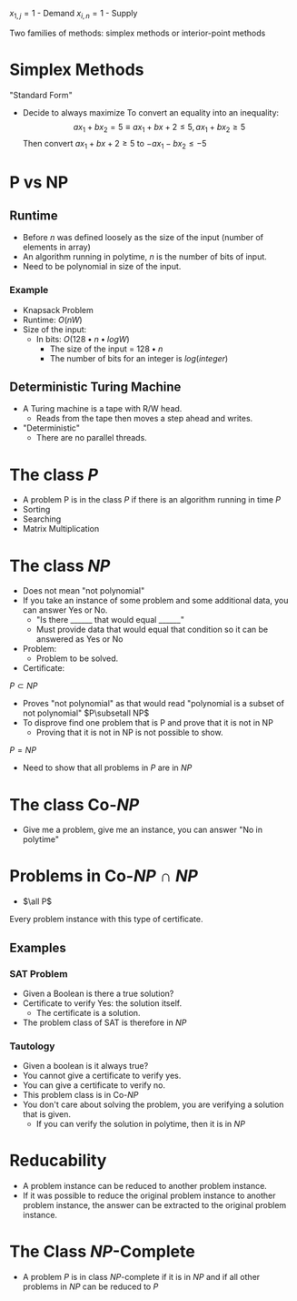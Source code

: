 $x_{1,j}=1$ - Demand
$x_{i,n}=1$ - Supply

Two families of methods: simplex methods or interior-point methods
# Simplex Methods
"Standard Form"
* Decide to always maximize
To convert an equality into an inequality:
$$ax_1+bx_2=5\equiv {ax_1+bx+2\le 5, ax_1+bx_2\ge 5}$$
Then convert $ax_1+bx+2\ge 5$ to $-ax_1-bx_2\le -5$

# P vs NP
## Runtime
* Before $n$ was defined loosely as the size of the input (number of elements in array)
* An algorithm running in polytime, $n$ is the number of bits of input.
* Need to be polynomial in size of the input.

### Example
* Knapsack Problem
* Runtime: $O(nW)$
* Size of the input:
	* In bits: $O(128\bullet n\bullet logW)$
		* The size of the input = $128\bullet n$
		* The number of bits for an integer is $log(integer)$

## Deterministic Turing Machine
* A Turing machine is a tape with R/W head.
	* Reads from the tape then moves a step ahead and writes.
* "Deterministic"
	* There are no parallel threads.

# The class $P$
* A problem P is in the class $P$ if there is an algorithm running in time $P$
* Sorting
* Searching
* Matrix Multiplication

# The class $NP$
* Does not mean "not polynomial"
* If you take an instance of some problem and some additional data, you can answer Yes or No.
	* "Is there ______ that would equal ______"
	* Must provide data that would equal that condition so it can be answered as Yes or No
* Problem:
	* Problem to be solved.
* Certificate:

$P\subset NP$
* Proves "not polynomial" as that would read "polynomial is a subset of not polynomial"
$P\subsetall NP$
* To disprove find one problem that is P and prove that it is not in NP
	* Proving that it is not in NP is not possible to show.

$P=NP$
* Need to show that all problems in $P$ are in $NP$

# The class Co-$NP$
* Give me a problem, give me an instance, you can answer "No in polytime"

# Problems in Co-$NP\cap NP$
* $\all P$

Every problem instance with this type of certificate.
## Examples
### SAT Problem
* Given a Boolean is there a true solution?
* Certificate to verify Yes: the solution itself.
	* The certificate is a solution.
* The problem class of SAT is therefore in $NP$

### Tautology
* Given a boolean is it always true?
* You cannot give a certificate to verify yes.
* You can give a certificate to verify no.
* This problem class is in Co-$NP$
* You don't care about solving the problem, you are verifying a solution that is given.
	* If you can verify the solution in polytime, then it is in $NP$

# Reducability
* A problem instance can be reduced to another problem instance.
* If it was possible to reduce the original problem instance to another problem instance, the answer can be extracted to the original problem instance.

# The Class $NP$-Complete
* A problem $P$ is in class $NP$-complete if it is in $NP$ and if all other problems in $NP$ can be reduced to $P$

